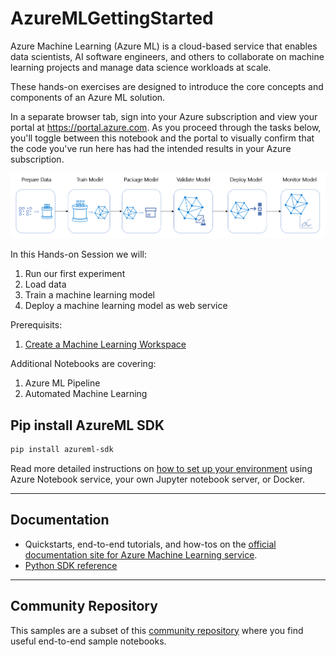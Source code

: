 # AzureMLGettingStarted

Azure Machine Learning (Azure ML) is a cloud-based service that enables data scientists, AI software engineers, and others to collaborate on machine learning projects and manage data science workloads at scale. 

These hands-on exercises are designed to introduce the core concepts and components of an Azure ML solution. 

In a separate browser tab, sign into your Azure subscription and view your portal at https://portal.azure.com. As you proceed through the tasks below, you'll toggle between this notebook and the portal to visually confirm that the code you've run here has had the intended results in your Azure subscription.

![Azure ML Workflow](https://github.com/Sahiep/AzureMLGettingStarted/blob/master/images/pipeline-flow.png)

In this Hands-on Session we will: 

1) Run our first experiment
2) Load data 
3) Train a machine learning model
4) Deploy a machine learning model as web service

Prerequisits:
1) [Create a Machine Learning Workspace](https://github.com/Sahiep/AML-Setup.git)

Additional Notebooks are covering:
1) Azure ML Pipeline
2) Automated Machine Learning

## Pip install AzureML SDK
```sh
pip install azureml-sdk
```
Read more detailed instructions on [how to set up your environment](./NBSETUP.md) using Azure Notebook service, your own Jupyter notebook server, or Docker.

---------------------------------------
## Documentation

 * Quickstarts, end-to-end tutorials, and how-tos on the [official documentation site for Azure Machine Learning service](https://docs.microsoft.com/en-us/azure/machine-learning/service/).
 * [Python SDK reference](https://docs.microsoft.com/en-us/python/api/overview/azure/ml/intro?view=azure-ml-py)
 
 ---

## Community Repository 
This samples are a subset of this [community repository](https://github.com/microsoft/MLOps/tree/master/examples) where you find useful end-to-end sample notebooks. 
